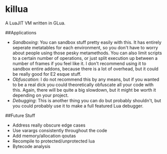 # killua
A LuaJIT VM written in GLua.

##Applications
 - *Sandboxing*: You can sandbox stuff pretty easily with this. It has entirely seperate metatables for each environment, so you don't have to worry about people using those pesky metamethods. You can also limit scripts to a certain number of operations, or just split execution up between a number of frames if you feel like it. I don't recommend using it to sandbox entire addons, because there is a lot of overhead, but it could be really good for E2 esque stuff.
 - *Obfuscation*: I do not recommend this by any means, but if you wanted to be a real dick you could theoretically obfuscate all your code with this. Again, there will be quite a big slowdown, but it might be worth it depending on your project.
 - *Debugging*: This is another thing you can do but probably shouldn't, but you could probably use it to make a full featured Lua debugger.
 
 ##Future Stuff
 - Address really obscure edge cases
 - Use varargs consistently throughout the code
 - Add memory/allocation qoutas
 - Recompile to protected/unprotected lua
 - Bytecode analysis

